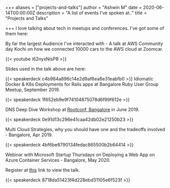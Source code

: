 +++
aliases = ["projects-and-talks"]
author = "Ashwin M"
date = 2020-06-14T00:00:00Z
description = "A list of events I've spoken at.."
title = "Projects and Talks"

+++
I love talking about tech in meetups and conferences. I've got some of them here:

By far the largest Audience I've interacted with - A talk at AWS Community day Kochi on how we connected 10000 cars to the AWS cloud at Zoomcar.

{{< youtube i62nyxNisP8 >}}

Slides used in the talk above are here:

{{< speakerdeck c4b984a896c14e2d9af6ea6e31eabfb0 >}}
Idiomatic Docker & K8s Deployments for Rails apps at Bangalore Ruby User Group Meetup, September 2019.

{{< speakerdeck 1f652eb9e9f74104875078d6f99f612e >}}

DNS Deep Dive Workshop at [Rootconf, Bangalore](https://rootconf.in) in June 2019.

{{< speakerdeck 0e91d13c296e41caa42db02e21250b23 >}}

Multi Cloud Strategies, why you should have one and the tradeoffs involved - Bangalore, Apr 2019.

{{< speakerdeck 4bf6be8790134fedac865500b2b64414 >}}

Webinar with Microsoft Startup Thursdays on Deploying a Web App on Azure Container Services - Bangalore, May 2020.

Register at [this](https://microsoftcloudpartner.eventbuilder.com/event/21277?source=contagen) link to view the talk.

{{< speakerdeck 8718da51423f4d228ebd31105e6f523f >}}